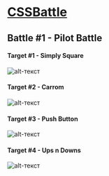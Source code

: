 # [CSSBattle](https://cssbattle.dev/)

## Battle #1 - Pilot Battle
#### Target #1 - Simply Square
![alt-текст](https://cssbattle.dev/targets/1.png "Simply Square")

#### Target #2 - Carrom
![alt-текст](https://cssbattle.dev/targets/2.png "Carrom")

#### Target #3 - Push Button
![alt-текст](https://cssbattle.dev/targets/3.png "Push Button")

#### Target #4 - Ups n Downs
![alt-текст](https://cssbattle.dev/targets/4.png "Ups n Downs")

